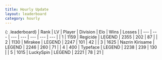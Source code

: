 ```yaml
---
title: Hourly Update
layout: leaderboard
category: hourly
---
```


{: .leaderboard}
| Rank | LV | Player | Division | Elo | Wins | Losses |
| --- | --- | --- | --- | --- | --- | --- |
| <span data-change="0">1</span> | 1159 | <span title="ID: 353063">Regicide</span> | LEGEND | <span data-change="8">2355</span> | <span data-change="4">202</span> | <span data-change="0">87</span> |
| <span data-change="0">2</span> | 1130 | <span title="ID: 416373">Mirakee</span> | LEGEND | <span data-change="0">2247</span> | <span data-change="0">101</span> | <span data-change="0">42</span> |
| <span data-change="0">3</span> | 1625 | <span title="ID: 315148">Nazrin Kirisame</span> | LEGEND | <span data-change="0">2246</span> | <span data-change="0">260</span> | <span data-change="0">71</span> |
| <span data-change="0">4</span> | 400 | <span title="ID: 628233">Typeface</span> | LEGEND | <span data-change="0">2238</span> | <span data-change="0">239</span> | <span data-change="0">130</span> |
| <span data-change="0">5</span> | 1015 | <span title="ID: 498412">LuckySpin</span> | LEGEND | <span data-change="0">2221</span> | <span data-change="0">78</span> | <span data-change="0">21</span> |